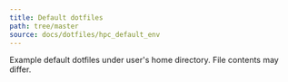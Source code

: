 ```yaml
---
title: Default dotfiles
path: tree/master
source: docs/dotfiles/hpc_default_env
---
```


Example default dotfiles under user's home directory. File contents may differ.

